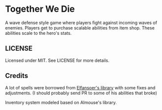 # Together We Die

A wave defense style game where players fight against incoming waves of enemies. Players get to purchase scalable abilities from item shop. These abilities scale to the hero's stats.

## LICENSE

Licensed under MIT. See LICENSE for more details.

## Credits

A lot of spells were borrowed from [Elfansoer's library](https://github.com/Elfansoer/dota-2-lua-abilities) with some fixes and adjustments. (I should probably send PR to some of his abilities that broke)

Inventory system modeled based on Almouse's library.
